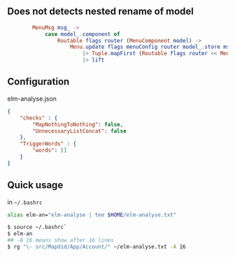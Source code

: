 ## Does not detects nested rename of model

```elm
        MenuMsg msg_ ->
            case model_.component of
                Routable flags router (MenuComponent model) ->
                    Menu.update flags menuConfig router model_.store msg_ model
                        |> Tuple.mapFirst (Routable flags router << MenuComponent)
                        |> lift
```

## Configuration

elm-analyse.json

```json
{
    "checks" : {
        "MapNothingToNothing": false,
        "UnnecessaryListConcat": false
    },
    "TriggerWords" : {
        "words": []
    }
}
```

## Quick usage

in `~/.bashrc`

```bash
alias elm-an="elm-analyse | tee $HOME/elm-analyse.txt"
```

```bash
$ source ~/.bashrc`
$ elm-an
## -A 16 means show after 16 lines
$ rg "\- src/Mapdid/App/Account/" ~/elm-analyse.txt -A 16
```
